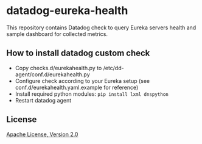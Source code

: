 # datadog-eureka-health
This repository contains Datadog check to query Eureka servers health and sample dashboard for collected metrics.

## How to install datadog custom check
* Copy checks.d/eurekahealth.py to /etc/dd-agent/conf.d/eurekahealth.py
* Configure check according to your Eureka setup (see conf.d/eurekahealth.yaml.example for reference)
* Install required python modules:
```pip install lxml dnspython```
* Restart datadog agent

## License
[Apache License, Version 2.0](https://www.apache.org/licenses/LICENSE-2.0)
